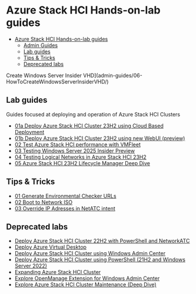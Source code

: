 # Azure Stack HCI Hands-on-lab guides

<!-- TOC -->

- [Azure Stack HCI Hands-on-lab guides](#azure-stack-hci-hands-on-lab-guides)
    - [Admin Guides](#admin-guides)
    - [Lab guides](#lab-guides)
    - [Tips & Tricks](#tips--tricks)
    - [Deprecated labs](#deprecated-labs)

<!-- /TOC -->Create Windows Server Insider VHD](admin-guides/06-HowToCreateWindowsServerInsiderVHD/)

## Lab guides

Guides focused at deploying and operation of Azure Stack HCI Clusters

* [01a Deploy Azure Stack HCI Cluster 23H2 using Cloud Based Deployment](lab-guides/01a-DeployAzureStackHCICluster-CloudBasedDeployment/)
* [01b Deploy Azure Stack HCI Cluster 23H2 using new WebUI (preview)](lab-guides/01b-DeployAzureStackHCICluster-WebUI/)
* [02 Test Azure Stack HCI performance with VMFleet](lab-guides/02-TestPerformanceWithVMFleet/)
* [03 Testing Windows Server 2025 Insider Preview](lab-guides/03-TestingWindowsServerInsider/)
* [04 Testing Logical Networks in Azure Stack HCI 23H2](lab-guides/04-TestingLogicalNetworks/)
* [05 Azure Stack HCI 23H2 Lifecycle Manager Deep Dive](lab-guides/05-LifecycleManagerDeepDive/)

## Tips & Tricks

* [01 Generate Environmental Checker URLs](tips&tricks/01-EnvironmentalCheckerURLs/)
* [02 Boot to Network ISO](tips&tricks/02-BootToNetworkISO/)
* [03 Override IP Adresses in NetATC intent](03-OverrideIPAddressesinNetATCIntent)

## Deprecated labs

* [Deploy Azure Stack HCI Cluster 22H2 with PowerShell and NetworkATC](deprecated/DeployAzureStackHCICluster22H2-PowerShell-NetATC/)
* [Deploy Azure Virtual Desktop](deprecated/DeployAVDonAzureStackHCI/)
* [Deploy Azure Stack HCI Cluster using Windows Admin Center](deprecated/DeployAzureStackHCICluster-WAC/)
* [Deploy Azure Stack HCI Cluster using PowerShell (21H2 and Windows Server 2022)](deprecated/DeployAzureStackHCICluster21H2-PowerShell/)
* [Expanding Azure Stack HCI Cluster](deprecated/ExpandingAzureStackHCICluster/)
* [Explore OpenManage Extension for Windows Admin Center](deprecated/OpenManageExtensionForWAC/)
* [Explore Azure Stack HCI Cluster Maintenance (Deep Dive)](deprecated/AzSHCIClusterMaintenanceDeepDive/)
